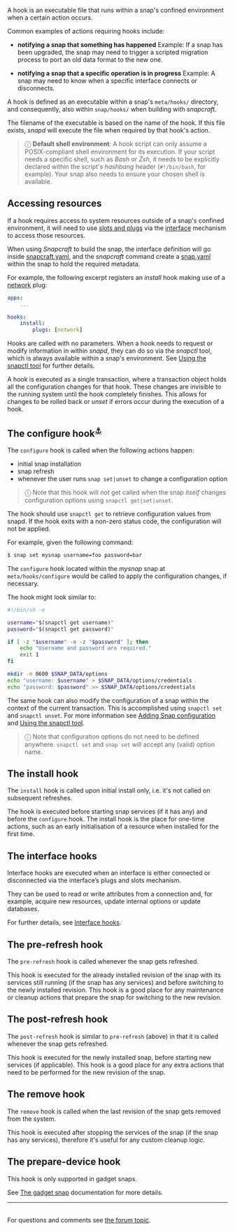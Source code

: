 A hook is an executable file that runs within a snap's confined environment when a certain action occurs.

Common examples of actions requiring hooks include:

- **notifying a snap that something has happened**
     Example: If a snap has been upgraded, the snap may need to trigger a scripted migration process to port an old data format to the new one.

- **notifying a snap that a specific operation is in progress**
     Example: A snap may need to know when a specific interface connects or disconnects.

A hook is defined as an executable within a snap's `meta/hooks/` directory, and consequently, also within `snap/hooks/` when building with *snapcraft*.

The filename of the executable is based on the name of the hook. If this file exists, *snapd* will execute the file when required by that hook's action.

> ⓘ **Default shell environment**: A hook script can only assume a POSIX-compliant shell environment for its execution. If your script needs a specific shell, such as *Bash* or *Zsh*, it needs to be explicitly declared within the script's *hashbang* header (`#!/bin/bash`, for example). Your snap also needs to ensure your chosen shell is available.

## Accessing resources

If a hook requires access to system resources outside of a snap's confined environment, it will need to use [slots and plugs](interface-management.md#slots-plugs) via the [interface](interface-management.md) mechanism to access those resources.

When using *Snapcraft* to build the snap, the interface definition will go inside [snapcraft.yaml](the-snapcraft-format.md), and the *snapcraft* command create a [snap.yaml](the-snap-format.md) within the snap to hold the required metadata.

For example, the following excerpt registers an _install_ hook making use of a [network](/t/the-network-interface/7880) plug:

```yaml
apps:
    ...

hooks:
    install:
        plugs: [network]
```

Hooks are called with no parameters. When a hook needs to request or modify information in within *snapd*,  they can do so via the *snapctl* tool, which is always available within a snap's environment. See [Using the snapctl tool](/t/using-the-snapctl-tool/15002) for further details.

A hook is executed as a single transaction, where a transaction object holds all the configuration changes for that hook. These changes are invisible to the running system until the hook completely finishes. This allows for changes to be rolled back or *unset* if errors occur during the execution of a hook.

<h2 id='heading--the-configure-hook'>The configure hook<sup><a href='#heading--the-configure-hook'>⚓</a></sup></h2>

The `configure` hook is called when the following actions happen:

- initial snap installation
- snap refresh
- whenever the user runs `snap set|unset` to change a configuration option

> ⓘ Note that this hook will *not* get called when the snap *itself* changes configuration options using `snapctl get|set|unset`.

The hook should use `snapctl get` to retrieve configuration values from snapd. If the hook exits with a non-zero status code, the configuration will not be applied.

For example, given the following command:

```bash
$ snap set mysnap username=foo password=bar
```

The `configure` hook located within the _mysnap_ snap at `meta/hooks/configure` would be called to apply the configuration changes, if necessary.

The hook might look similar to:

```sh
#!/bin/sh -e

username="$(snapctl get username)"
password="$(snapctl get password)"

if [ -z "$username" -o -z "$password" ]; then
    echo "Username and password are required."
    exit 1
fi

mkdir -m 0600 $SNAP_DATA/options
echo "username: $username" > $SNAP_DATA/options/credentials
echo "password: $password" >> $SNAP_DATA/options/credentials
```

The same hook can also modify the configuration of a snap within the context of the current transaction. This is accomplished using `snapctl set` and `snapctl unset`. For more information see [Adding Snap configuration](/t/adding-snap-configuration/15246) and [Using the snapctl tool](/t/using-the-snapctl-tool/15002).

> ⓘ Note that configuration options do not need to be defined anywhere. `snapctl set` and `snap set` will accept any (valid) option name.

## The install hook

The `install` hook is called upon initial install only, i.e. it's not called on subsequent refreshes.

The hook is executed before starting snap services (if it has any) and before the `configure` hook. The install hook is the place for one-time actions, such as an early initialisation of a resource when installed for the first time.

## The interface hooks

Interface hooks are executed when an interface is either connected or disconnected via the interface’s plugs and slots mechanism.

They can be used to read or write attributes from a connection and, for example, acquire new resources, update internal options or update databases.

For further details, see [Interface hooks](/t/interface-hooks/8214).

## The pre-refresh hook

The `pre-refresh` hook is called whenever the snap gets refreshed.

This hook is executed for the already installed revision of the snap with its services still running (if the snap has any services) and before switching to the newly installed revision. This hook is a good place for any maintenance or cleanup actions that prepare the snap for switching to the new revision.

## The post-refresh hook

The `post-refresh` hook is similar to `pre-refresh` (above) in that it is called whenever the snap gets refreshed.

This hook is executed for the newly installed snap, before starting new services (if applicable). This hook is a good place for any extra actions that need to be performed for the new revision of the snap.

## The remove hook

The `remove` hook is called when the last revision of the snap gets removed from the system.

This hook is executed after stopping the services of the snap (if the snap has any services), therefore it's useful for any custom cleanup logic.

## The prepare-device hook

This hook is only supported in gadget snaps.

See [The gadget snap](the-gadget-snap.md) documentation for more details.<br><hr><br><div class='footer'>For questions and comments see <a href='https://forum.snapcraft.io/t/supported-snap-hooks/3795'>the forum topic</a>.